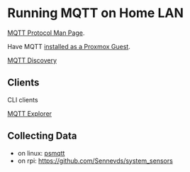 # Running MQTT on Home LAN

[MQTT Protocol Man Page](https://man.archlinux.org/man/mqtt.7.en).

Have MQTT [installed as a Proxmox Guest](../proxmox/mqtt.html).

[MQTT Discovery](https://www.home-assistant.io/docs/mqtt/discovery/)

## Clients

CLI clients

[MQTT Explorer](https://mqtt-explorer.com/)

## Collecting Data

* on linux: [psmqtt](https://github.com/eschava/psmqtt)
* on rpi: https://github.com/Sennevds/system_sensors
